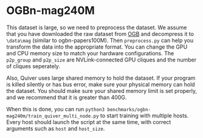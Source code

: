 # OGBn-mag240M

This dataset is large, so we need to preprocess the dataset. We assume that you have downloaded the raw dataset from [OGB](https://snap.stanford.edu/ogb/data/nodeproppred/) and decompress it to `\data\mag` (similar to ogbn-papers100M). Then `preprocess.py` can help you transform the data into the appropriate format. You can change the GPU and CPU memory size to match your hardware configurations. The `p2p_group` and `p2p_size` are NVLink-connected GPU cliques and the number of cliques seperately.

Also, Quiver uses large shared memory to hold the dataset. If your program is killed silently or has bus error, make sure your physical memory can hold the dataset. You should make sure your shared memory limit is set properly, and we recommend that it is greater than 400G.

When this is done, you can run `python3 benchmarks/ogbn-mag240m/train_quiver_multi_node.py` to start training with multiple hosts. Every host should launch the script at the same time, with correct arguments such as `host` and `host_size`.
